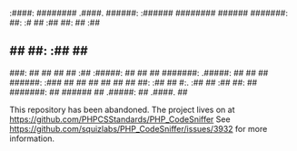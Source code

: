 
  :####:   ########   .####.   ######:
 :######   ########   ######   #######:
 ##:  :#      ##     :##  ##:  ##   :##
 ##           ##     ##:  :##  ##    ##
 ###:         ##     ##    ##  ##   :##
 :#####:      ##     ##    ##  #######:
  .#####:     ##     ##    ##  ######:
     :###     ##     ##    ##  ##
       ##     ##     ##:  :##  ##
 #:.  :##     ##     :##  ##:  ##
 #######:     ##      ######   ##
 .#####:      ##      .####.   ##


This repository has been abandoned.
The project lives on at https://github.com/PHPCSStandards/PHP_CodeSniffer
See https://github.com/squizlabs/PHP_CodeSniffer/issues/3932 for more information.
